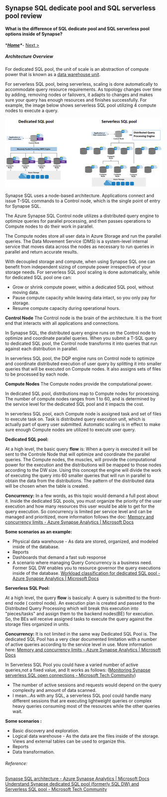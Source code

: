 ## Synapse SQL dedicate pool and SQL serverless pool review

#### What is the difference of SQL dedicate pool and SQL serverless pool options inside of Synapse?


****[Home](https://github.com/LiliamLeme/FTALive-Sessions_Synapse_SQL/blob/main/content/data/Synapse_SQL/Agenda.md)\****- [Next >](DW_distribution_basics.md)

##### Architecture Overview

For dedicated SQL pool, the unit of scale is an abstraction of compute power that is known as a [data warehouse unit](https://docs.microsoft.com/en-us/azure/synapse-analytics/sql/resource-consumption-models).

For serverless SQL pool, being serverless, scaling is done automatically to accommodate query resource requirements. As topology changes over time by adding, removing nodes or failovers, it adapts to changes and makes sure your query has enough resources and finishes successfully. For example, the image below shows serverless SQL pool utilizing 4 compute nodes to execute a query.

![text](.\sql-architecture.png?raw=true)

Synapse SQL uses a node-based architecture. Applications connect and issue T-SQL commands to a Control node, which is the single point of entry for Synapse SQL.

The Azure Synapse SQL Control node utilizes a distributed query engine to optimize queries for parallel processing, and then passes operations to Compute nodes to do their work in parallel.

The Compute nodes store all user data in Azure Storage and run the parallel queries. The Data Movement Service (DMS) is a system-level internal service that moves data across the nodes as necessary to run queries in parallel and return accurate results.

With decoupled storage and compute, when using Synapse SQL one can benefit from independent sizing of compute power irrespective of your storage needs. For serverless SQL pool scaling is done automatically, while for dedicated SQL pool one can:

- Grow or shrink compute power, within a dedicated SQL pool, without moving data.
- Pause compute capacity while leaving data intact, so you only pay for storage.
- Resume compute capacity during operational hours.

**Control Node**
The Control node is the brain of the architecture. It is the front end that interacts with all applications and connections.

In Synapse SQL, the distributed query engine runs on the Control node to optimize and coordinate parallel queries. When you submit a T-SQL query to dedicated SQL pool, the Control node transforms it into queries that run against each distribution in parallel.

In serverless SQL pool, the DQP engine runs on Control node to optimize and coordinate distributed execution of user query by splitting it into smaller queries that will be executed on Compute nodes. It also assigns sets of files to be processed by each node.

**Compute Nodes**
The Compute nodes provide the computational power.

In dedicated SQL pool, distributions map to Compute nodes for processing. The number of compute nodes ranges from 1 to 60, and is determined by the service level for the dedicated SQL pool and it impacts the cost. 

In serverless SQL pool, each Compute node is assigned task and set of files to execute task on. Task is distributed query execution unit, which is actually part of query user submitted. Automatic scaling is in effect to make sure enough Compute nodes are utilized to execute user query.

**Dedicated SQL pool:**

At a high level, the basic query **flow** is: When a query is executed it will be sent to the Controle Node that will optimize and coordinate the parallel queries. The Compute nodes, the muscles, will provide the computational power for the execution and the distributions will be mapped to those nodes according to the DW size. Using this concept the engine will divide the work of executing the query into 60 smaller queries that will run in parallel to obtain the data from the distributions. The pattern of the distributed data will be chosen when the table is created. 

**Concurrency:**
In a few words, as this topic would demand a full post about it. Inside the dedicated SQL pools, you must organize the priority of the user execution and how many resources this user would be able to get for the query execution. So concurrency is limited per service level and can be managed and prioritized, more information follows the doc: [Memory and concurrency limits - Azure Synapse Analytics | Microsoft Docs](https://docs.microsoft.com/en-us/azure/synapse-analytics/sql-data-warehouse/memory-concurrency-limits)

 **Some scenarios as an example:**
- Physical data warehouse - As data are stored, organized, and modeled inside of the database.
- Reports
- Dashboards that demand a fast sub response
- A scenario where managing Query Concurrency is a business need. Former SQL DW enables you to resource governor the query executions inside of the database. [Workload classification for dedicated SQL pool - Azure Synapse Analytics | Microsoft Docs](https://docs.microsoft.com/en-us/azure/synapse-analytics/sql-data-warehouse/sql-data-warehouse-workload-classification)
 

**Serverless SQL Pool:**

At a high level, the query **flow** is basically: A query is submitted to the front-end node ( control node). An execution plan is created and passed to the Distributed Query Processing which will break this execution into "pieces/tasks" and assign them to the backend nodes(BE) for execution. So, the BEs will receive assigned tasks to execute the query against the storage files organized in units.

**Concurrency:**
It is not limited in the same way Dedicated SQL Pool is. The dedicated SQL Pool has a very clear documented limitation with a number of active queries according to the service level in use. More information here: [Memory and concurrency limits - Azure Synapse Analytics | Microsoft Docs](https://docs.microsoft.com/en-us/azure/synapse-analytics/sql-data-warehouse/memory-concurrency-limits)

In Serverless SQL Pool you could have a varied number of active queries,not a fixed value, and It works as follows: ([Monitoring Synapse serverless SQL open connections - Microsoft Tech Community](https://techcommunity.microsoft.com/t5/azure-synapse-analytics-blog/monitoring-synapse-serverless-sql-open-connections/ba-p/3298577))

- The number of active sessions and requests would depend on the query complexity and amount of data scanned. 
- I mean...As with any SQL, a serverless SQL pool could handle many different sessions that are executing lightweight queries or complex heavy queries consuming most of the resources while the other queries wait.

**Some scenarios :**
- Basic discovery and exploration.
- Logical data warehouse - As the data are the files inside of the storage. Views and external tables can be used to organize this.
- Reports
- Data transformation.



###### Reference:

[Synapse SQL architecture - Azure Synapse Analytics | Microsoft Docs](https://docs.microsoft.com/en-us/azure/synapse-analytics/sql/overview-architecture)
[Understand Synapse dedicated SQL pool (formerly SQL DW) and Serverless SQL pool - Microsoft Tech Community](https://techcommunity.microsoft.com/t5/azure-synapse-analytics-blog/understand-synapse-dedicated-sql-pool-formerly-sql-dw-and/ba-p/3594628)
